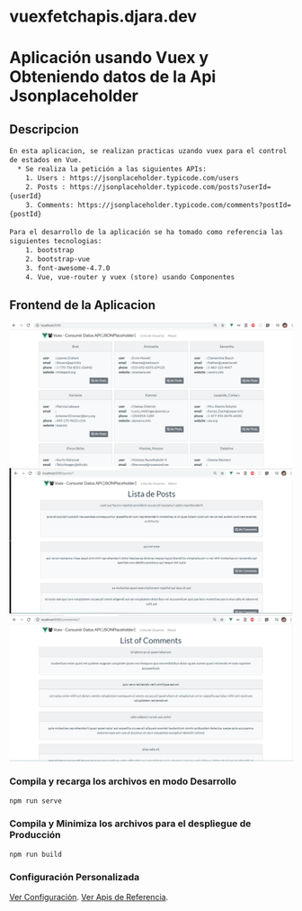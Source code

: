 # vuexfetchapis.djara.dev

# Aplicación usando Vuex y Obteniendo datos de la Api Jsonplaceholder

## Descripcion

```
En esta aplicacion, se realizan practicas uzando vuex para el control de estados en Vue.
  * Se realiza la petición a las siguientes APIs:
    1. Users : https://jsonplaceholder.typicode.com/users
    2. Posts : https://jsonplaceholder.typicode.com/posts?userId={userId}
    3. Comments: https://jsonplaceholder.typicode.com/comments?postId={postId}

Para el desarrollo de la aplicación se ha tomado como referencia las siguientes tecnologias:
    1. bootstrap
    2. bootstrap-vue
    3. font-awesome-4.7.0
    4. Vue, vue-router y vuex (store) usando Componentes
```

## Frontend de la Aplicacion

![Lista de Usuarios](src/assets/static/Screenshot_1.png)
![Lista de Posts](src/assets/static/Screenshot_2.png)
![Lista de Comentarios](src/assets/static/Screenshot_3.png)

### Compila y recarga los archivos en modo Desarrollo

```
npm run serve
```

### Compila y Minimiza los archivos para el despliegue de Producción

```
npm run build
```

### Configuración Personalizada

[Ver Configuración](https://cli.vuejs.org/config/).
[Ver Apis de Referencia](https://jsonplaceholder.typicode.com/).
